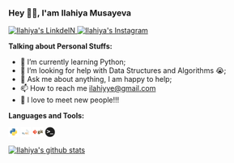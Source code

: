 ### Hey 👋🏽, I'am Ilahiya Musayeva

<a href="https://www.linkedin.com/in/ilahiya?originalSubdomain=az">
  <img alt="Ilahiya's LinkdeIN" width="22px" src="https://cdn.jsdelivr.net/npm/simple-icons@v3/icons/linkedin.svg" />
</a>
<a href="https://www.instagram.com/lucky_girl_ilahiya/">
  <img alt="Ilahiya's Instagram" width="22px" src="https://cdn.jsdelivr.net/npm/simple-icons@v3/icons/instagram.svg" />
</a>

**Talking about Personal Stuffs:**

- 🌱 I’m currently learning Python;
- 🤔 I’m looking for help with Data Structures and Algorithms 😭;
- 💬 Ask me about anything, I am happy to help;
- 📫 How to reach me ilahiyye@gmail.com
- 👯 I love to meet new people!!!



**Languages and Tools:**  

<code><img height="20" src="https://raw.githubusercontent.com/github/explore/80688e429a7d4ef2fca1e82350fe8e3517d3494d/topics/python/python.png"></code>
<code><img height="20" src="https://raw.githubusercontent.com/github/explore/80688e429a7d4ef2fca1e82350fe8e3517d3494d/topics/mysql/mysql.png"></code>
<code><img height="20" src="https://raw.githubusercontent.com/github/explore/80688e429a7d4ef2fca1e82350fe8e3517d3494d/topics/git/git.png"></code>
<code><img height="20" src="https://raw.githubusercontent.com/github/explore/80688e429a7d4ef2fca1e82350fe8e3517d3494d/topics/terminal/terminal.png"></code>

[![Ilahiya's github stats](https://github-readme-stats.vercel.app/api?username=ilahiyye&hide=stars,commits&show_icons=true)](https://github.com/ilahiyye/github-readme-stats)
